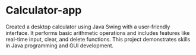 # Calculator-app
Created a desktop calculator using Java Swing with a user-friendly interface. It performs basic arithmetic operations and includes features like real-time input, clear, and delete functions. This project demonstrates skills in Java programming and GUI development.
